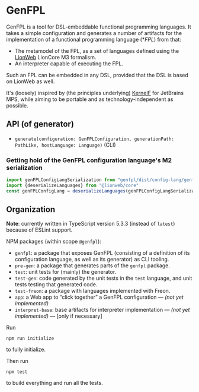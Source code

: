 # GenFPL

GenFPL is a tool for DSL-embeddable functional programming languages.
It takes a simple configuration and generates a number of artifacts for the implementation of a functional programming language (**FPL*) from that:

* The metamodel of the FPL, as a set of languages defined using the [LionWeb](https://lionweb.io/) LionCore M3 formalism.
* An interpreter capable of executing the FPL.

Such an FPL can be embedded in any DSL, provided that the DSL is based on LionWeb as well.

It's (loosely) inspired by (the principles underlying) [KernelF](https://markusvoelter.medium.com/design-evolution-and-use-of-kernelf-b6c76993757d) for JetBrains MPS, while aiming to be portable and as technology-independent as possible.


## API (of generator)

* `generate(configuration: GenFPLConfiguration, generationPath: PathLike, hostLanguage: Language)` (CLI)

### Getting hold of the GenFPL configuration language's M2 serialization

```typescript
import genFPLConfigLangSerialization from "genfpl/dist/config-lang/genfpl-config-lang.definition.json" assert { type: "json" }
import {deserializeLanguages} from "@lionweb/core"
const genFPLConfigLang = deserializeLanguages(genFPLConfigLangSerialization)
```


## Organization

**Note**: currently written in TypeScript version 5.3.3 (instead of `latest`) because of ESLint support.

NPM packages (within scope `@genfpl`):

* `genfpl`: a package that exposes GenFPL (consisting of a definition of its configuration language, as well as its generator) as CLI tooling.
* `pre-gen`: a package that generates parts of the `genfpl` package.
* `test`: unit tests for (mainly) the generator.
* `test-gen`: code generated by the unit tests in the `test` language, and unit tests testing that generated code.
* `test-freon`: a package with languages implemented with Freon. 
* `app`: a Web app to “click together” a GenFPL configuration — _(not yet implemented)_
* `interpret-base`: base artifacts for interpreter implementation — _(not yet implemented)_ — [only if necessary]

Run

```shell
npm run initialize
```

to fully initialize.

Then run

```shell
npm test
```

to build everything and run all the tests.


